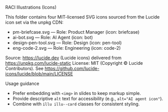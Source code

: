 RACI Illustrations (Icons)

This folder contains four MIT-licensed SVG icons sourced from the Lucide icon set via the unpkg CDN:

- pm-briefcase.svg — Role: Product Manager (icon: briefcase)
- ai-bot.svg — Role: AI Agent (icon: bot)
- design-pen-tool.svg — Role: Design (icon: pen-tool)
- eng-code-2.svg — Role: Engineering (icon: code-2)

Source: https://lucide.dev (Lucide icons) delivered from https://unpkg.com/lucide-static
License: MIT (Copyright © Lucide Contributors). See https://github.com/lucide-icons/lucide/blob/main/LICENSE

Usage guidance
- Prefer embedding with `<img>` in slides to keep markup simple.
- Provide descriptive `alt` text for accessibility (e.g., `alt="AI agent icon"`).
- Combine with `illu illu--card` classes for consistent styling.
